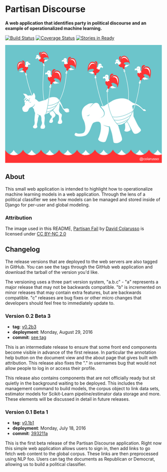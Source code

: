 # Partisan Discourse

**A web application that identifies party in political discourse and an example of operationalized machine learning.**

[![Build Status][travis_img]][travis_href]
[![Coverage Status][coveralls_img]][coveralls_href]
[![Stories in Ready][waffle_img]][waffle_href]

[![Political Parties](docs/img/partisan.jpg)][partisan.jpg]

## About

This small web application is intended to highlight how to operationalize machine learning models in a web application. Through the lens of a political classifier we see how models can be managed and stored inside of Django for per-user and global modeling.

### Attribution

The image used in this README, [Partisan Fail][partisan.jpg] by [David Colarusso](https://www.flickr.com/photos/dcolarusso/) is licensed under [CC BY-NC 2.0](https://creativecommons.org/licenses/by-nc/2.0/)

## Changelog

The release versions that are deployed to the web servers are also tagged in GitHub. You can see the tags through the GitHub web application and download the tarball of the version you'd like.

The versioning uses a three part version system, "a.b.c" - "a" represents a major release that may not be backwards compatible. "b" is incremented on minor releases that may contain extra features, but are backwards compatible. "c" releases are bug fixes or other micro changes that developers should feel free to immediately update to.

### Version 0.2 Beta 3

* **tag**: [v0.2b3](https://github.com/DistrictDataLabs/partisan-discourse/releases/tag/v0.2b3)
* **deployment**: Monday, August 29, 2016
* **commit**: [see tag](#)

This is an intermediate release to ensure that some front end components become visible in advance of the first release. In particular the annotation help button on the document view and the about page that gives built with attribution. This release also fixes the "." in usernames bug that would not allow people to log in or access their profile.

This release also contains components that are not officially ready but sit quietly in the background waiting to be deployed. This includes the management command to build models, the corpus object to link data sets, estimator models for Scikit-Learn pipeline/estimator data storage and more. These elements will be discussed in detail in future releases. 

### Version 0.1 Beta 1

* **tag**: [v0.1b1](https://github.com/DistrictDataLabs/partisan-discourse/releases/tag/v0.1b1)
* **deployment**: Monday, July 18, 2016
* **commit**: [393211a](https://github.com/DistrictDataLabs/partisan-discourse/commit/393211acd1a270e04ae7b69f750be2f3e7305230)

This is the first beta release of the Partisan Discourse application. Right now this simple web application allows users to sign in, then add links to go fetch web content to the global corpus. These links are then preprocessed using NLP foo. Users can tag the documents as Republican or Democrat, allowing us to build a political classifier.

<!-- References -->
[travis_img]: https://travis-ci.org/DistrictDataLabs/partisan-discourse.svg
[travis_href]: https://travis-ci.org/DistrictDataLabs/partisan-discourse
[waffle_img]: https://badge.waffle.io/DistrictDataLabs/partisan-discourse.png?label=ready&title=Ready
[waffle_href]: https://waffle.io/DistrictDataLabs/partisan-discourse
[coveralls_img]: https://coveralls.io/repos/github/DistrictDataLabs/partisan-discourse/badge.svg?branch=master
[coveralls_href]:https://coveralls.io/github/DistrictDataLabs/partisan-discourse?branch=master
[partisan.jpg]: https://flic.kr/p/a3bXVU
